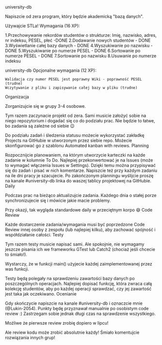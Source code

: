 university-db

Napiszcie od zera program, który będzie akademicką "bazą danych".

Używajcie STLa!
Wymagania (16 XP):

1.Przechowywanie rekordów studentów o strukturze: Imię, nazwisko, adres, nr indeksu, PESEL, płeć -DONE
2.Dodawanie nowych studentów - DONE
3.Wyświetlanie całej bazy danych - DONE
4.Wyszukiwanie po nazwisku - DONE
5.Wyszukiwanie po numerze PESEL - DONE
6.Sortowanie po numerze PESEL - DONE
7.Sortowanie po nazwisku
8.Usuwanie po numerze indeksu

university-db
Opcjonalne wymagania (12 XP):

    Walidacja czy numer PESEL jest poprawny Wiki - poprawność PESEL (trudne)
    Wczytywanie z pliku i zapisywanie całej bazy w pliku (trudne)

Organizacja

Zorganizujcie się w grupy 3-4 osobowe.

Tym razem zaczynacie projekt od zera. Sami musicie założyć sobie na niego repozytorium i dogadać się co do podziału prac. Nie będzie to łatwe, bo zadania są zależne od siebie 😉

Do podziału zadań i śledzenia statusu możecie wykorzystać zakładkę Projects na GitHubie w utworzonym przez siebie repo. Możecie skonfigurować go z szablonu Automated kanban with reviews.
Planning

Rozpocznijcie planowaniem, na którym utworzycie karteczki na każde zadanie w kolumnie To Do. Najlepiej przekonwertować je na Issues (może to wymagać włączenia Issues w Settings). Dzięki temu można przypisywać się do zadań i pisać w nich komentarze. Napiszcie też przy każdym zadaniu na ile dni pracy je szacujecie. Po zakończonym planningu wyślijcie proszę na kanale #university-db linka do waszej tablicy projektowej na GitHubie.
Daily

Podczas prac na bieżąco aktualizujcie zadania. Każdego dnia o stałej porze synchronizujecie się i mówicie jakie macie problemy.

Przy okazji, tak wygląda standardowe daily w przeciętnym korpo 😄
Code Review

Każde dostarczenie zadania/wymagania musi być poprzedzone Code Review innej osoby z zespołu (lub najlepiej kilku), aby zachować spójność i współdziałanie całości.
Testy

Tym razem testy musicie napisać sami. Ale spokojnie, nie wymagamy jeszcze pisania ich we frameworku GTest lub Catch2 (chociaż jeśli chcecie to śmiało!).

Wystarczy, że w funkcji main() użyjecie każdej zaimplementowanej przez was funkcji.

Testy będą polegały na sprawdzeniu zawartości bazy danych po poszczególnych operacjach. Najlepiej dopisać funkcję, która zwraca całą kolekcję studentów, aby po każdej operacji sprawdzać, czy jej zawartość jest taka jak oczekiwano.
Ocenianie

Gdy skończycie napiszcie na kanale #university-db i oznaczcie mnie (@Lukin-2054). Punkty będę przyznawał manualnie po osobistym code review :) Zastrzegam sobie jednak długi czas na sprawdzenie wszystkiego.

Możliwe że pierwsze review zrobię dopiero w lipcu!

Ale review kodu może zrobić absolutnie każdy! Śmiało komentujcie rozwiązania innych grup!